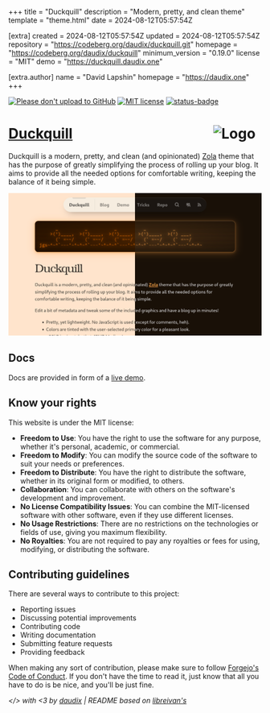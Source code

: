 
+++
title = "Duckquill"
description = "Modern, pretty, and clean theme"
template = "theme.html"
date = 2024-08-12T05:57:54Z

[extra]
created = 2024-08-12T05:57:54Z
updated = 2024-08-12T05:57:54Z
repository = "https://codeberg.org/daudix/duckquill.git"
homepage = "https://codeberg.org/daudix/duckquill"
minimum_version = "0.19.0"
license = "MIT"
demo = "https://duckquill.daudix.one"

[extra.author]
name = "David Lapshin"
homepage = "https://daudix.one"
+++        

[![Please don't upload to GitHub](https://nogithub.codeberg.page/badge.svg)](https://nogithub.codeberg.page)
[![MIT license](https://img.shields.io/badge/License-MIT-blue)](https://mit-license.org)
[![status-badge](https://ci.codeberg.org/api/badges/13032/status.svg)](https://ci.codeberg.org/repos/13032)

# [Duckquill](https://duckquill.daudix.one) <img src="logo.png" alt="Logo" width="96" align="right"/>

Duckquill is a modern, pretty, and clean (and opinionated) [Zola](https://www.getzola.org) theme that has the purpose of greatly simplifying the process of rolling up your blog. It aims to provide all the needed options for comfortable writing, keeping the balance of it being simple.

![Screenshot](screenshot.png)

## Docs

Docs are provided in form of a [live demo](https://duckquill.daudix.one).

## Know your rights

This website is under the MIT license:

- **Freedom to Use**: You have the right to use the software for any purpose, whether it's personal, academic, or commercial.
- **Freedom to Modify**: You can modify the source code of the software to suit your needs or preferences.
- **Freedom to Distribute**: You have the right to distribute the software, whether in its original form or modified, to others.
- **Collaboration**: You can collaborate with others on the software's development and improvement.
- **No License Compatibility Issues**: You can combine the MIT-licensed software with other software, even if they use different licenses.
- **No Usage Restrictions**: There are no restrictions on the technologies or fields of use, giving you maximum flexibility.
- **No Royalties**: You are not required to pay any royalties or fees for using, modifying, or distributing the software.

## Contributing guidelines

There are several ways to contribute to this project:

- Reporting issues
- Discussing potential improvements
- Contributing code
- Writing documentation
- Submitting feature requests
- Providing feedback

When making any sort of contribution, please make sure to follow [Forgejo's Code of Conduct](https://codeberg.org/forgejo/code-of-conduct). If you don't have the time to read it, just know that all you have to do is be nice, and you'll be just fine.

*</> with <3 by [daudix](https://daudix.codeberg.page) | README based on [libreivan's](https://codeberg.org/libreivan/libreivan.com)*

        